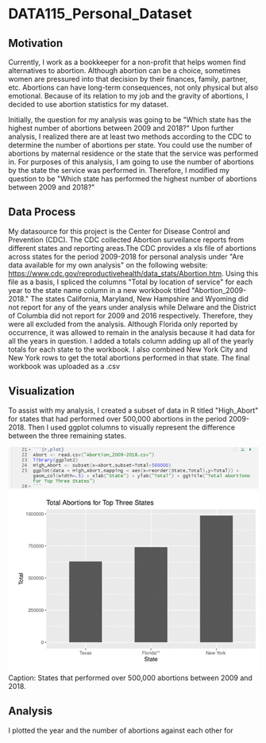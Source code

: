 # DATA115_Personal_Dataset

## Motivation

Currently, I work as a bookkeeper for a non-profit that helps women find alternatives to abortion. Although abortion can be a choice, sometimes women are pressured into that decision by their finances, family, partner, etc. Abortions can have long-term consequences, not only physical but also emotional. Because of its relation to my job and the gravity of abortions, I decided to use abortion statistics for my dataset. 

Initially, the question for my analysis was going to be "Which state has the highest number of abortions between 2009 and 2018?" Upon further analysis, I realized there are at least two methods according to the CDC to determine the number of abortions per state. You could use the number of abortions by maternal residence or the state that the service was performed in. For purposes of this analysis, I am going to use the number of abortions by the state the service was performed in. Therefore, I modified my question to be "Which state has performed the highest number of abortions between 2009 and 2018?"

## Data Process

My datasource for this project is the Center for Disease Control and Prevention (CDC). The CDC collected Abortion surveilance reports from different states and reporting areas.The CDC provides a xls file of abortions across states for the period 2009-2018 for personal analysis under "Are data available for my own analysis" on the following website: https://www.cdc.gov/reproductivehealth/data_stats/Abortion.htm. Using this file as a basis, I spliced the columns "Total by location of service" for each year to the state name column in a new workbook titled "Abortion_2009-2018." The states California, Maryland, New Hampshire and Wyoming did not report for any of the years under analysis while Delware and the District of Columbia did not report for 2009 and 2016 respectively. Therefore, they were all excluded from the analysis. Although Florida only reported by occurrence, it was allowed to remain in the analysis because it had data for all the years in question. I added a totals column adding up all of the yearly totals for each state to the workbook. I also combined New York City and New York rows to get the total abortions performed in that state. The final workbook was uploaded as a .csv 

## Visualization

To assist with my analysis, I created a subset of data in R titled "High_Abort" for states that had performed over 500,000 abortions in the period 2009-2018. Then I used ggplot columns to visually represent the difference between the three remaining states. 

<img src="https://raw.githubusercontent.com/katiekealy/DATA115_Personal_Dataset/main/Visualization_1.png">

<img src="https://raw.githubusercontent.com/katiekealy/DATA115_Personal_Dataset/main/R_pic2.png">
Caption: States that performed over 500,000 abortions between 2009 and 2018. 

## Analysis

I plotted the year and the number of abortions against each other for 
